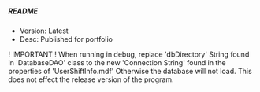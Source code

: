##### README #######
- Version: Latest
- Desc: Published for portfolio

! IMPORTANT !
When running in debug, replace 'dbDirectory' String found in 'DatabaseDAO' class to the new 'Connection String' found in the properties of 'UserShiftInfo.mdf' Otherwise the database will not load.
This does not effect the release version of the program. 
